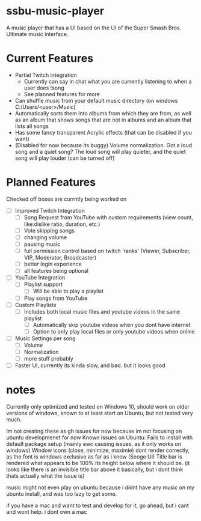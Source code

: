 # ssbu-music-player
A music player that has a UI based on the UI of the Super Smash Bros. Ultimate music interface.

# Current Features
- Partial Twitch integration
    - Currently can say in chat what you are currently listening to when a user does !song
    - See planned features for more
- Can shuffle music from your default music directory (on windows C:/Users/\<user\>/Music)
- Automatically sorts them into albums from which they are from, as well as an album that shows songs that are not in albums and an album that lists all songs
- Has some fancy transparent Acrylic effects (that can be disabled if you want)
- (Disabled for now because its buggy) Volume normalization. Got a loud song and a quiet song? The loud song will play quieter, and the quiet song will play louder (can be turned off)

# Planned Features
Checked off boxes are currntly being worked on

- [ ] Improved Twitch Integration
    - [ ] Song Request from YouTube with custom requirements (view count, like:dislike ratio, duration, etc.)
    - [ ] Vote skipping songs
    - [ ] changing volume
    - [ ] pausing music
    - [ ] full permission control based on twitch 'ranks' (Viewer, Subscriber, VIP, Moderator, Broadcaster)
    - [ ] better login experience
    - [ ] all features being optional
- [ ] YouTube Integration
    - [ ] Playlist support
        - [ ] Will be able to play a playlist
    - [ ] Play songs from YouTube
- [ ] Custom Playlists
    - [ ] Includes both local music files and youtube videos in the same playlist
        - [ ] Automatically skip youtube videos when you dont have internet
        - [ ] Option to only play local files or only youtube videos when online
- [ ] Music Settings per song
    - [ ] Volume
    - [ ] Normalization
    - [ ] more stuff probably
- [ ] Faster UI, currently its kinda slow, and bad. but it looks good

# notes
Currently only optimized and tested on Windows 10, should work on older versions of windows, known to at least start on Ubuntu, but not tested very much.

Im not creating these as gh issues for now because im not focusing on ubuntu developmenet for now
Known issues on Ubuntu:
Fails to install with default package setup (mainly ewc causing issues, as it only works on windows)
Window icons (close, minimize, maximie) dont render correctly, as the font is windows exclusive as far as i know (Seoge UI)
Title bar is rendered what appears to be 100% its height below where it should be. (it looks like there is an invisible title bar above it basically, but i dont think thats actually what the issue is)

music might not even play on ubuntu because i didnt have any music on my ubuntu install, and was too lazy to get some.

if you have a mac and want to test and develop for it, go ahead, but i cant and wont help. i dont own a mac
